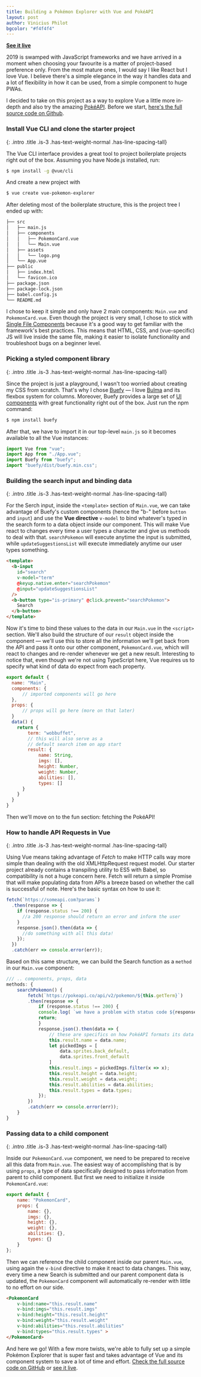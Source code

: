 ```yaml
---
title: Building a Pokémon Explorer with Vue and PokéAPI
layout: post
author: Vinicius Philot
bgcolor: "#f4f4f4"
---
```


[**See it live**](https://gracious-cori-4bd380.netlify.com/)

2019 is swamped with JavaScript frameworks and we have arrived in a moment when choosing your favourite is a matter of project-based preference only. From the most mature ones, I would say I like React but I love Vue. I believe there's a simple elegance in the way it handles data and a lot of flexibility in how it can be used, from a simple component to huge PWAs.

I decided to take on this project as a way to explore Vue a little more in-depth and also try the amazing [PokéAPI](https://pokeapi.co/). Before we start, [here's the full source code on Github](https://github.com/vphilot/vue-pokemon-explorer).

### Install Vue CLI and clone the starter project
{: .intro .title .is-3 .has-text-weight-normal .has-line-spacing-tall}

The Vue CLI interface provides a great tool to project boilerplate projects right out of the box. Assuming you have Node.js installed, run:

```bash
$ npm install -g @vue/cli
```

And create a new project with

```bash
$ vue create vue-pokemon-explorer
```

After deleting most of the boilerplate structure, this is the project tree I ended up with:

```bash
├── src
│   ├── main.js
│   ├── components
│   │   ├── PokemonCard.vue
│   │   └── Main.vue
│   ├── assets
│   │   └── logo.png
│   └── App.vue
├── public
│   ├── index.html
│   └── favicon.ico
├── package.json
├── package-lock.json
├── babel.config.js
└── README.md
```

I chose to keep it simple and only have 2 main components: `Main.vue` and `PokemonCard.vue`. Even though the project is very small, I chose to stick with [Single File Components](https://vuejs.org/v2/guide/single-file-components.html) because it's a good way to get familiar with the framework's best practices. This means that HTML, CSS, and (vue-specific) JS will live inside the same file, making it easier to isolate functionality and troubleshoot bugs on a beginner level.

### Picking a styled component library
{: .intro .title .is-3 .has-text-weight-normal .has-line-spacing-tall}

Since the project is just a playground, I wasn't too worried about creating my CSS from scratch. That's why I chose [Buefy](https://buefy.org/) &mdash; I love [Bulma](https://bulma.io/) and its flexbox system for columns. Moreover, Buefy provides a large set of [UI components](https://buefy.org/documentation/input) with great functionality right out of the box. Just run the npm command:

```bash
$ npm install buefy
```

After that, we have to import it in our top-level `main.js` so it becomes available to all the Vue instances:

```js
import Vue from "vue";
import App from "./App.vue";
import Buefy from "buefy";
import "buefy/dist/buefy.min.css";
```

### Building the search input and binding data
{: .intro .title .is-3 .has-text-weight-normal .has-line-spacing-tall}

For the Serch input, inside the `<template>` section of `Main.vue`, we can take advantage of Buefy's custom components (hence the "b-" before `button` and `input`) and use the **Vue directive** `v-model` to bind whatever's typed in the search form to a data object inside our component. This will make Vue react to changes every time a user types a character and give us methods to deal with that. `searchPokemon` will execute anytime the input is submitted, while `updateSuggestionsList` will execute immediately anytime our user types something.

```html
<template>
  <b-input
    id="search"
    v-model="term"
    @keyup.native.enter="searchPokemon"
    @input="updateSuggestionsList"
  />
  <b-button type="is-primary" @click.prevent="searchPokemon">
    Search
  </b-button>
</template>
```

Now it's time to bind these values to the data in our `Main.vue` in the `<script>` section. We'll also build the structure of our `result` object inside the component &mdash; we'll use this to store all the information we'll get back from the API and pass it onto our other component, `PokemonCard.vue`, which will react to changes and re-render whenever we get a new result. Interesting to notice that, even though we're not using TypeScript here, Vue requires us to specify what kind of data do expect from each property.

```js
export default {
  name: "Main",
  components: {
      // imported components will go here
  },
  props: {
      // props will go here (more on that later)
  }
  data() {
    return {
        term: "wobbuffet",
        // this will also serve as a
        // default search item on app start
        result: {
            name: String,
            imgs: [],
            height: Number,
            weight: Number,
            abilities: [],
            types: []
      }
    }
  }
}
```

Then we'll move on to the fun section: fetching the PokéAPI!

### How to handle API Requests in Vue
{: .intro .title .is-3 .has-text-weight-normal .has-line-spacing-tall}

Using Vue means taking advantage of _Fetch_ to make HTTP calls way more simple than dealing with the old XMLHttpRequest request model. Our starter project already contains a transpiling utility to ES5 with Babel, so compatibility is not a huge concern here. Fetch will return a simple Promise that will make populating data from APIs a breeze based on whether the call is successful of note. Here's the basic syntax on how to use it:

```js
fetch(`https://someapi.com?params`)
  .then(response => {
    if (response.status !== 200) {
      //a 200 response should return an error and inform the user
    }
    response.json().then(data => {
      //do something with all this data!
    });
  })
  .catch(err => console.error(err));
```

Based on this same structure, we can build the Search function as a `method` in our `Main.vue` component:

```js
/// .. components, props, data
methods: {
    searchPokemon() {
        fetch(`https://pokeapi.co/api/v2/pokemon/${this.getTerm}`)
        .then(response => {
            if (response.status !== 200) {
            console.log( `we have a problem with status code ${response.status}`);
            return;
            }
            response.json().then(data => {
                // these are specifics on how PokéAPI formats its data
                this.result.name = data.name;
                let pickedImgs = [
                    data.sprites.back_default,
                    data.sprites.front_default
                ]
                this.result.imgs = pickedImgs.filter(x => x);
                this.result.height = data.height;
                this.result.weight = data.weight;
                this.result.abilities = data.abilities;
                this.result.types = data.types;
            });
        })
        .catch(err => console.error(err));
    }
}
```

### Passing data to a child component
{: .intro .title .is-3 .has-text-weight-normal .has-line-spacing-tall}

Inside our `PokemonCard.vue` component, we need to be prepared to receive all this data from `Main.vue`. The easiest way of accomplishing that is by using `props`, a type of data specifically designed to pass information from parent to child component. But first we need to initialize it inside `PokemonCard.vue`:

```js
export default {
    name: "PokemonCard",
    props: {
        name: {},
        imgs: {},
        height: {},
        weight: {},
        abilities: {},
        types: {}
    }
};
```

Then we can reference the child component inside our parent `Main.vue`, using again the `v-bind` directive to make it react to data changes. This way, every time a new Search is submitted and our parent component data is updated, the `PokemonCard` component will automatically re-render with little to no effort on our side.

```html
<PokemonCard 
    v-bind:name="this.result.name"
    v-bind:imgs="this.result.imgs"
    v-bind:height="this.result.height"
    v-bind:weight="this.result.weight"
    v-bind:abilities="this.result.abilities"
    v-bind:types="this.result.types" >
</PokemonCard>
```

And here we go! With a few more twists, we're able to fully set up a simple Pokémon Explorer that is super fast and takes advantage of Vue and its component system to save a lot of time and effort. [Check the full source code on GitHub](https://github.com/vphilot/vue-pokemon-explorer) or [see it live](https://gracious-cori-4bd380.netlify.com/).